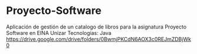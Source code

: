 # Proyecto-Software
Aplicación de gestión de un catalogo de libros para la asignatura Proyecto Software en EINA Unizar
Tecnologias: Java
https://drive.google.com/drive/folders/0BwmjPKCdN6AOX3c0REJmZDBjWk0
